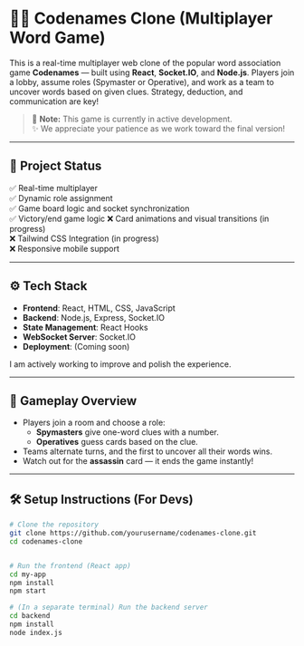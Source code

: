 # 🕵️‍♂️ Codenames Clone (Multiplayer Word Game)

This is a real-time multiplayer web clone of the popular word association game **Codenames** — built using **React**, **Socket.IO**, and **Node.js**. Players join a lobby, assume roles (Spymaster or Operative), and work as a team to uncover words based on given clues. Strategy, deduction, and communication are key!

> 🧪 **Note:** This game is currently in active development.  
> ✨ We appreciate your patience as we work toward the final version!

---

## 🚧 Project Status

✅ Real-time multiplayer  
✅ Dynamic role assignment  
✅ Game board logic and socket synchronization  
✅ Victory/end game logic
❌ Card animations and visual transitions (in progress)  
❌ Tailwind CSS Integration (in progress)  
❌ Responsive mobile support  

---

## ⚙️ Tech Stack

- **Frontend**: React, HTML, CSS, JavaScript  
- **Backend**: Node.js, Express, Socket.IO  
- **State Management**: React Hooks  
- **WebSocket Server**: Socket.IO  
- **Deployment**: (Coming soon)

I am actively working to improve and polish the experience.

---

## 🧠 Gameplay Overview

- Players join a room and choose a role:
  - **Spymasters** give one-word clues with a number.
  - **Operatives** guess cards based on the clue.
- Teams alternate turns, and the first to uncover all their words wins.
- Watch out for the **assassin** card — it ends the game instantly!

---

## 🛠️ Setup Instructions (For Devs)

```bash
# Clone the repository
git clone https://github.com/yourusername/codenames-clone.git
cd codenames-clone


# Run the frontend (React app)
cd my-app
npm install
npm start

# (In a separate terminal) Run the backend server
cd backend
npm install
node index.js
